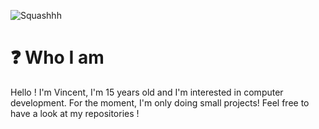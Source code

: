 ![Squashhh](https://capsule-render.vercel.app/api?type=Waving&color=timeGradient&height=175&animation=fadeIn&section=header&text=squashhh&fontSize=64)

<h1 align="left">❓ Who I am</h1>
Hello ! I'm Vincent, I'm 15 years old and I'm interested in computer development. For the moment, I'm only doing small projects! Feel free to have a look at my repositories !
<p align="left">
</p>
